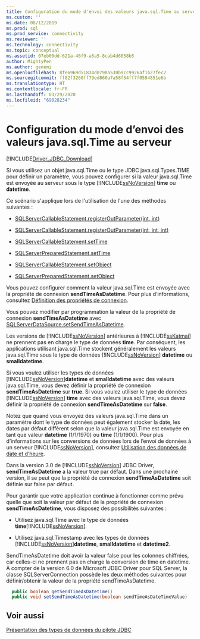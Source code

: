 ```yaml
---
title: Configuration du mode d'envoi des valeurs java.sql.Time au serveur | Microsoft Docs
ms.custom: ''
ms.date: 08/12/2019
ms.prod: sql
ms.prod_service: connectivity
ms.reviewer: ''
ms.technology: connectivity
ms.topic: conceptual
ms.assetid: 07eb00dd-621a-46f9-a5a5-8cab4d6058b5
author: MightyPen
ms.author: genemi
ms.openlocfilehash: 8fe6969d51834d0798a530b9cc9926af1b27fec2
ms.sourcegitcommit: ff82f3260ff79ed860a7a58f54ff7f0594851e6b
ms.translationtype: HT
ms.contentlocale: fr-FR
ms.lasthandoff: 03/29/2020
ms.locfileid: "69028234"
---
```

# <a name="configuring-how-javasqltime-values-are-sent-to-the-server"></a>Configuration du mode d’envoi des valeurs java.sql.Time au serveur
[!INCLUDE[Driver_JDBC_Download](../../includes/driver_jdbc_download.md)]

  Si vous utilisez un objet java.sql.Time ou le type JDBC java.sql.Types.TIME pour définir un paramètre, vous pouvez configurer si la valeur java.sql.Time est envoyée au serveur sous le type [!INCLUDE[ssNoVersion](../../includes/ssnoversion-md.md)] **time** ou **datetime**.  
  
 Ce scénario s'applique lors de l'utilisation de l'une des méthodes suivantes :  
  
-   [SQLServerCallableStatement.registerOutParameter(int, int)](../../connect/jdbc/reference/registeroutparameter-method-int-int.md)  
  
-   [SQLServerCallableStatement.registerOutParameter(int, int, int)](../../connect/jdbc/reference/registeroutparameter-method-int-int-int.md)  
  
-   [SQLServerCallableStatement.setTime](../../connect/jdbc/reference/settime-method-sqlservercallablestatement.md)  
  
-   [SQLServerPreparedStatement.setTime](../../connect/jdbc/reference/settime-method-sqlserverpreparedstatement.md)  
  
-   [SQLServerCallableStatement.setObject](../../connect/jdbc/reference/setobject-method-sqlservercallablestatement.md)  
  
-   [SQLServerPreparedStatement.setObject](../../connect/jdbc/reference/setobject-method-sqlserverpreparedstatement.md)  
  
 Vous pouvez configurer comment la valeur java.sql.Time est envoyée avec la propriété de connexion **sendTimeAsDatetime**. Pour plus d’informations, consultez [Définition des propriétés de connexion](../../connect/jdbc/setting-the-connection-properties.md).  
  
 Vous pouvez modifier par programmation la valeur de la propriété de connexion **sendTimeAsDatetime** avec [SQLServerDataSource.setSendTimeAsDatetime](../../connect/jdbc/reference/setsendtimeasdatetime-method-sqlserverdatasource.md).  
  
 Les versions de [!INCLUDE[ssNoVersion](../../includes/ssnoversion-md.md)] antérieures à [!INCLUDE[ssKatmai](../../includes/sskatmai_md.md)] ne prennent pas en charge le type de données **time**. Par conséquent, les applications utilisant java.sql.Time stockent généralement les valeurs java.sql.Time sous le type de données [!INCLUDE[ssNoVersion](../../includes/ssnoversion-md.md)] **datetime** ou **smalldatetime**.  
  
 Si vous voulez utiliser les types de données [!INCLUDE[ssNoVersion](../../includes/ssnoversion-md.md)]**datetime** et **smalldatetime** avec des valeurs java.sql.Time, vous devez définir la propriété de connexion **sendTimeAsDatetime** sur **true**. Si vous voulez utiliser le type de données [!INCLUDE[ssNoVersion](../../includes/ssnoversion-md.md)] **time** avec des valeurs java.sql.Time, vous devez définir la propriété de connexion **sendTimeAsDatetime** sur **false**.  
  
 Notez que quand vous envoyez des valeurs java.sql.Time dans un paramètre dont le type de données peut également stocker la date, les dates par défaut diffèrent selon que la valeur java.sql.Time est envoyée en tant que valeur **datetime** (1/1/1970) ou **time** (1/1/1900). Pour plus d’informations sur les conversions de données lors de l’envoi de données à un serveur [!INCLUDE[ssNoVersion](../../includes/ssnoversion-md.md)], consultez [Utilisation des données de date et d’heure](https://go.microsoft.com/fwlink/?LinkID=145211).  
  
 Dans la version 3.0 de [!INCLUDE[ssNoVersion](../../includes/ssnoversion-md.md)] JDBC Driver, **sendTimeAsDatetime** a la valeur true par défaut. Dans une prochaine version, il se peut que la propriété de connexion **sendTimeAsDatetime** soit définie sur false par défaut.  
  
 Pour garantir que votre application continue à fonctionner comme prévu quelle que soit la valeur par défaut de la propriété de connexion **sendTimeAsDatetime**, vous disposez des possibilités suivantes :  
  
-   Utilisez java.sql.Time avec le type de données **time**[!INCLUDE[ssNoVersion](../../includes/ssnoversion-md.md)].  
  
-   Utilisez java.sql.Timestamp avec les types de données [!INCLUDE[ssNoVersion](../../includes/ssnoversion-md.md)]**datetime**, **smalldatetime** et **datetime2**.  
  
SendTimeAsDatetime doit avoir la valeur false pour les colonnes chiffrées, car celles-ci ne prennent pas en charge la conversion de time en datetime. À compter de la version 6.0 de Microsoft JDBC Driver pour SQL Server, la classe SQLServerConnection possède les deux méthodes suivantes pour définir/obtenir la valeur de la propriété sendTimeAsDatetime.

```java
  public boolean getSendTimeAsDatetime()
  public void setSendTimeAsDatetime(boolean sendTimeAsDateTimeValue)
```
  
## <a name="see-also"></a>Voir aussi
 [Présentation des types de données du pilote JDBC](../../connect/jdbc/understanding-the-jdbc-driver-data-types.md)  
  
  
